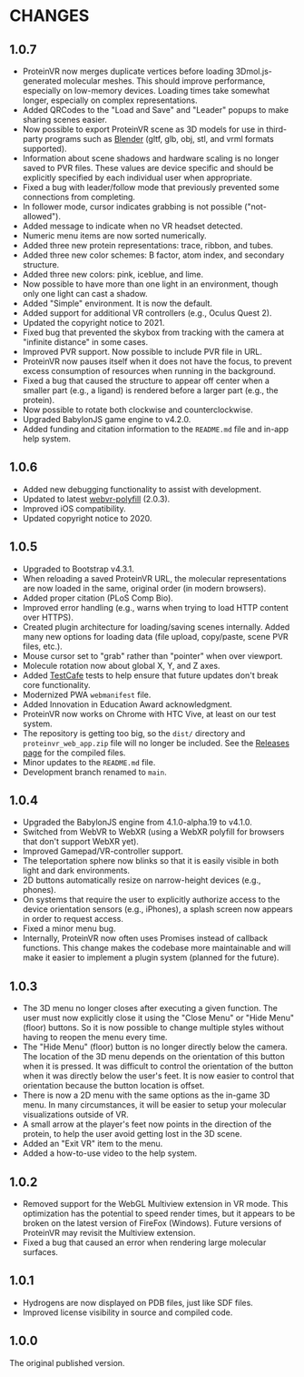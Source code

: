 CHANGES
=======

1.0.7
-----

* ProteinVR now merges duplicate vertices before loading 3Dmol.js-generated
  molecular meshes. This should improve performance, especially on low-memory
  devices. Loading times take somewhat longer, especially on complex
  representations.
* Added QRCodes to the "Load and Save" and "Leader" popups to make sharing
  scenes easier.
* Now possible to export ProteinVR scene as 3D models for use in third-party
  programs such as [Blender](https://www.blender.org/) (gltf, glb, obj, stl, and
  vrml formats supported).
* Information about scene shadows and hardware scaling is no longer saved to PVR
  files. These values are device specific and should be explicitly specified by
  each individual user when appropriate.
* Fixed a bug with leader/follow mode that previously prevented some connections
  from completing.
* In follower mode, cursor indicates grabbing is not possible ("not-allowed").
* Added message to indicate when no VR headset detected.
* Numeric menu items are now sorted numerically.
* Added three new protein representations: trace, ribbon, and tubes.
* Added three new color schemes: B factor, atom index, and secondary structure.
* Added three new colors: pink, iceblue, and lime.
* Now possible to have more than one light in an environment, though only one
  light can cast a shadow.
* Added "Simple" environment. It is now the default.
* Added support for additional VR controllers (e.g., Oculus Quest 2).
* Updated the copyright notice to 2021.
* Fixed bug that prevented the skybox from tracking with the camera at "infinite
  distance" in some cases.
* Improved PVR support. Now possible to include PVR file in URL.
* ProteinVR now pauses itself when it does not have the focus, to prevent
  excess consumption of resources when running in the background.
* Fixed a bug that caused the structure to appear off center when a smaller part
  (e.g., a ligand) is rendered before a larger part (e.g., the protein).
* Now possible to rotate both clockwise and counterclockwise.
* Upgraded BabylonJS game engine to v4.2.0.
* Added funding and citation information to the `README.md` file and in-app help
  system.

1.0.6
-----

* Added new debugging functionality to assist with development.
* Updated to latest
  [webvr-polyfill](https://github.com/immersive-web/webvr-polyfill) (2.0.3).
* Improved iOS compatibility.
* Updated copyright notice to 2020.

1.0.5
-----

* Upgraded to Bootstrap v4.3.1.
* When reloading a saved ProteinVR URL, the molecular representations are now
  loaded in the same, original order (in modern browsers).
* Added proper citation (PLoS Comp Bio).
* Improved error handling (e.g., warns when trying to load HTTP content over
  HTTPS).
* Created plugin architecture for loading/saving scenes internally. Added many
  new options for loading data (file upload, copy/paste, scene PVR files,
  etc.).
* Mouse cursor set to "grab" rather than "pointer" when over viewport.
* Molecule rotation now about global X, Y, and Z axes.
* Added [TestCafe](https://devexpress.github.io/testcafe/) tests to help
  ensure that future updates don't break core functionality.
* Modernized PWA `webmanifest` file.
* Added Innovation in Education Award acknowledgment.
* ProteinVR now works on Chrome with HTC Vive, at least on our test system.
* The repository is getting too big, so the `dist/` directory and
  `proteinvr_web_app.zip` file will no longer be included. See the [Releases
  page](https://git.durrantlab.pitt.edu/jdurrant/protein-vr/-/releases) for
  the compiled files.
* Minor updates to the `README.md` file.
* Development branch renamed to `main`.

1.0.4
-----

* Upgraded the BabylonJS engine from 4.1.0-alpha.19 to v4.1.0.
* Switched from WebVR to WebXR (using a WebXR polyfill for browsers that don't
  support WebXR yet).
* Improved Gamepad/VR-controller support.
* The teleportation sphere now blinks so that it is easily visible in both
  light and dark environments.
* 2D buttons automatically resize on narrow-height devices (e.g., phones).
* On systems that require the user to explicitly authorize access to the
  device orientation sensors (e.g., iPhones), a splash screen now appears in
  order to request access.
* Fixed a minor menu bug.
* Internally, ProteinVR now often uses Promises instead of callback functions.
  This change makes the codebase more maintainable and will make it easier to
  implement a plugin system (planned for the future).

1.0.3
-----

* The 3D menu no longer closes after executing a given function. The user must
  now explicitly close it using the "Close Menu" or "Hide Menu" (floor)
  buttons. So it is now possible to change multiple styles without having to
  reopen the menu every time.
* The "Hide Menu" (floor) button is no longer directly below the camera. The
  location of the 3D menu depends on the orientation of this button when it is
  pressed. It was difficult to control the orientation of the button when it
  was directly below the user's feet. It is now easier to control that
  orientation because the button location is offset.
* There is now a 2D menu with the same options as the in-game 3D menu. In many
  circumstances, it will be easier to setup your molecular visualizations
  outside of VR.
* A small arrow at the player's feet now points in the direction of the
  protein, to help the user avoid getting lost in the 3D scene.
* Added an "Exit VR" item to the menu.
* Added a how-to-use video to the help system.

1.0.2
-----

* Removed support for the WebGL Multiview extension in VR mode. This
  optimization has the potential to speed render times, but it appears to be
  broken on the latest version of FireFox (Windows). Future versions of
  ProteinVR may revisit the Multiview extension.
* Fixed a bug that caused an error when rendering large molecular surfaces.

1.0.1
-----

* Hydrogens are now displayed on PDB files, just like SDF files.
* Improved license visibility in source and compiled code.

1.0.0
-----

The original published version.

